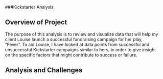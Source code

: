 ###Kickstarter Analysis

## Overview of Project 
The purpose of this analysis is to review and visualize data that will help my client Louise launch a successful fundraising campaign for her play, “Fever”. To aid Louise, I have looked at data points from successful and unsuccessful Kickstarter campaigns similar to hers, in order to give insight on the specific factors that might contribute to success or failure. 
## Analysis and Challenges
